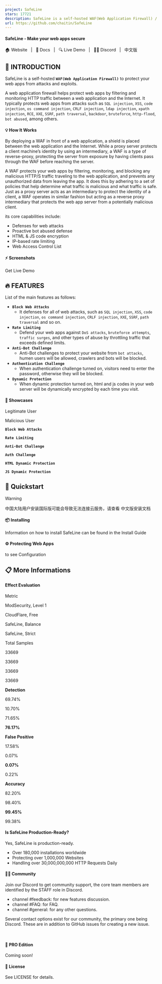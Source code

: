 ```yaml
---
project: SafeLine
stars: 17721
description: SafeLine is a self-hosted WAF(Web Application Firewall) / reverse proxy to protect your web apps from attacks and exploits.
url: https://github.com/chaitin/SafeLine
---
```


#### SafeLine - Make your web apps secure

🏠 Website   |   📖 Docs   |   🔍 Live Demo   |   🙋‍♂️ Discord   |   中文版

👋 INTRODUCTION
---------------

SafeLine is a self-hosted **`WAF(Web Application Firewall)`** to protect your web apps from attacks and exploits.

A web application firewall helps protect web apps by filtering and monitoring HTTP traffic between a web application and the Internet. It typically protects web apps from attacks such as `SQL injection`, `XSS`, `code injection`, `os command injection`, `CRLF injection`, `ldap injection`, `xpath injection`, `RCE`, `XXE`, `SSRF`, `path traversal`, `backdoor`, `bruteforce`, `http-flood`, `bot abused`, among others.

#### 💡 How It Works

By deploying a WAF in front of a web application, a shield is placed between the web application and the Internet. While a proxy server protects a client machine’s identity by using an intermediary, a WAF is a type of reverse-proxy, protecting the server from exposure by having clients pass through the WAF before reaching the server.

A WAF protects your web apps by filtering, monitoring, and blocking any malicious HTTP/S traffic traveling to the web application, and prevents any unauthorized data from leaving the app. It does this by adhering to a set of policies that help determine what traffic is malicious and what traffic is safe. Just as a proxy server acts as an intermediary to protect the identity of a client, a WAF operates in similar fashion but acting as a reverse proxy intermediary that protects the web app server from a potentially malicious client.

its core capabilities include:

-   Defenses for web attacks
-   Proactive bot abused defense
-   HTML & JS code encryption
-   IP-based rate limiting
-   Web Access Control List

#### ⚡️ Screenshots

Get Live Demo

🔥 FEATURES
-----------

List of the main features as follows:

-   **`Block Web Attacks`**
    -   It defenses for all of web attacks, such as `SQL injection`, `XSS`, `code injection`, `os command injection`, `CRLF injection`, `XXE`, `SSRF`, `path traversal` and so on.
-   **`Rate Limiting`**
    -   Defend your web apps against `DoS attacks`, `bruteforce attempts`, `traffic surges`, and other types of abuse by throttling traffic that exceeds defined limits.
-   **`Anti-Bot Challenge`**
    -   Anti-Bot challenges to protect your website from `bot attacks`, humen users will be allowed, crawlers and bots will be blocked.
-   **`Authentication Challenge`**
    -   When authentication challenge turned on, visitors need to enter the password, otherwise they will be blocked.
-   **`Dynamic Protection`**
    -   When dynamic protection turned on, html and js codes in your web server will be dynamically encrypted by each time you visit.

#### 🧩 Showcases

Legitimate User

Malicious User

**`Block Web Attacks`**

**`Rate Limiting`**

**`Anti-Bot Challenge`**

**`Auth Challenge`**

**`HTML Dynamic Protection`**

**`JS Dynamic Protection`**

🚀 Quickstart
-------------

Warning

中国大陆用户安装国际版可能会导致无法连接云服务，请查看 中文版安装文档

#### 📦 Installing

Information on how to install SafeLine can be found in the Install Guide

#### ⚙️ Protecting Web Apps

to see Configuration

📋 More Informations
--------------------

#### Effect Evaluation

Metric

ModSecurity, Level 1

CloudFlare, Free

SafeLine, Balance

SafeLine, Strict

Total Samples

33669

33669

33669

33669

**Detection**

69.74%

10.70%

71.65%

**76.17%**

**False Positive**

17.58%

0.07%

**0.07%**

0.22%

**Accuracy**

82.20%

98.40%

**99.45%**

99.38%

#### Is SafeLine Production-Ready?

Yes, SafeLine is production-ready.

-   Over 180,000 installations worldwide
-   Protecting over 1,000,000 Websites
-   Handling over 30,000,000,000 HTTP Requests Daily

#### 🙋‍♂️ Community

Join our Discord to get community support, the core team members are identified by the STAFF role in Discord.

-   channel #feedback: for new features discussion.
-   channel #FAQ: for FAQ.
-   channel #general: for any other questions.

Several contact options exist for our community, the primary one being Discord. These are in addition to GitHub issues for creating a new issue.

   

#### 💪 PRO Edition

Coming soon!

#### 📝 License

See LICENSE for details.
